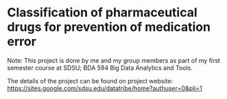 # Classification of pharmaceutical drugs for prevention of medication error
Note: This project is done by me and my group members as part of my first semester course at SDSU; BDA 594 Big Data Analytics and Tools.

The details of the project can be found on project website: https://sites.google.com/sdsu.edu/datatribe/home?authuser=0&pli=1

